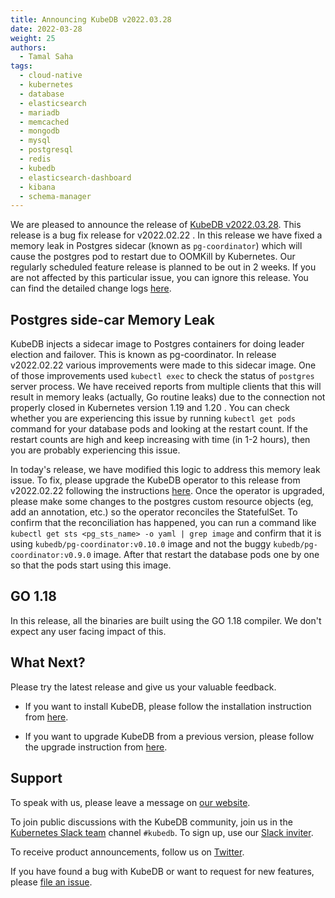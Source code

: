 ```yaml
---
title: Announcing KubeDB v2022.03.28
date: 2022-03-28
weight: 25
authors:
  - Tamal Saha
tags:
  - cloud-native
  - kubernetes
  - database
  - elasticsearch
  - mariadb
  - memcached
  - mongodb
  - mysql
  - postgresql
  - redis
  - kubedb
  - elasticsearch-dashboard
  - kibana
  - schema-manager
---
```


We are pleased to announce the release of [KubeDB v2022.03.28](https://kubedb.com/docs/v2022.03.28/setup/). This release is a bug fix release for v2022.02.22 . In this release we have fixed a memory leak in Postgres sidecar (known as `pg-coordinator`) which will cause the postgres pod to restart due to OOMKill by Kubernetes. Our regularly scheduled feature release is planned to be out in 2 weeks. If you are not affected by this particular issue, you can ignore this release. You can find the detailed change logs [here](https://github.com/kubedb/CHANGELOG/blob/master/releases/v2022.03.28/README.md).

## Postgres side-car Memory Leak

KubeDB injects a sidecar image to Postgres containers for doing leader election and failover. This is known as pg-coordinator. In release v2022.02.22 various improvements were made to this sidecar image. One of those improvements used `kubectl exec` to check the status of `postgres` server process. We have received reports from multiple clients that this will result in memory leaks (actually, Go routine leaks) due to the connection not properly closed in Kubernetes version 1.19 and 1.20 . You can check whether you are experiencing this issue by running `kubectl get pods` command for your database pods and looking at the restart count. If the restart counts are high and keep increasing with time (in 1-2 hours), then you are probably experiencing this issue.

In today's release, we have modified this logic to address this memory leak issue. To fix, please upgrade the KubeDB operator to this release from v2022.02.22 following the instructions [here](https://kubedb.com/docs/v2022.03.28/setup/upgrade/). Once the operator is upgraded, please make some changes to the postgres custom resource objects (eg, add an annotation, etc.) so the operator reconciles the StatefulSet. To confirm that the reconciliation has happened, you can run a command like `kubectl get sts <pg_sts_name> -o yaml | grep image` and confirm that it is using `kubedb/pg-coordinator:v0.10.0` image and not the buggy `kubedb/pg-coordinator:v0.9.0` image. After that restart the database pods one by one so that the pods start using this image.

## GO 1.18

In this release, all the binaries are built using the GO 1.18 compiler. We don't expect any user facing impact of this.

## What Next?

Please try the latest release and give us your valuable feedback.

* If you want to install KubeDB, please follow the installation instruction from [here](https://kubedb.com/docs/v2022.03.28/setup).

* If you want to upgrade KubeDB from a previous version, please follow the upgrade instruction from [here](https://kubedb.com/docs/v2022.03.28/setup/upgrade/).

## Support

To speak with us, please leave a message on [our website](https://appscode.com/contact/).

To join public discussions with the KubeDB community, join us in the [Kubernetes Slack team](https://kubernetes.slack.com/messages/C8149MREV/) channel `#kubedb`. To sign up, use our [Slack inviter](http://slack.kubernetes.io/).

To receive product announcements, follow us on [Twitter](https://twitter.com/KubeDB).

If you have found a bug with KubeDB or want to request for new features, please [file an issue](https://github.com/kubedb/project/issues/new).
